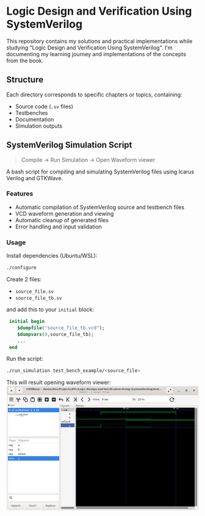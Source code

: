 # Logic Design and Verification Using SystemVerilog

This repository contains my solutions and practical implementations while studying "Logic Design and Verification Using SystemVerilog". I'm documenting my learning journey and implementations of the concepts from the book.

## Structure

Each directory corresponds to specific chapters or topics, containing:
- Source code (`.sv` files)
- Testbenches
- Documentation
- Simulation outputs

## SystemVerilog Simulation Script

> Compile -> Run Simulation -> Open Waveform viewer

A bash script for compiling and simulating SystemVerilog files using Icarus Verilog and GTKWave.

### Features
- Automatic compilation of SystemVerilog source and testbench files
- VCD waveform generation and viewing
- Automatic cleanup of generated files
- Error handling and input validation

### Usage

Install dependencies (Ubuntu/WSL):
```bash
./configure
```

Create 2 files:
 - `source_file.sv`
 - `source_file_tb.sv`

and add this to your `initial` block:
```sv
 initial begin
    $dumpfile("source_file_tb.vcd");
    $dumpvars(0,source_file_tb);
    ...
 end
```

Run the script:
```bash
./run_simulation test_bench_example/<source_file>
```

This will result opening waveform viewer:
![alt text](images/image.png)
